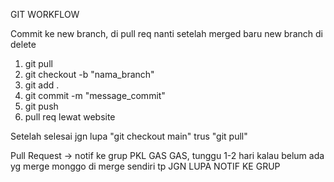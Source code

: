 GIT WORKFLOW

Commit ke new branch, di pull req nanti setelah merged baru new branch di delete

1. git pull
2. git checkout -b "nama_branch"
3. git add . 
4. git commit -m "message_commit"
5. git push 
6. pull req lewat website

Setelah selesai jgn lupa "git checkout main" trus "git pull"

Pull Request -> notif ke grup PKL GAS GAS, tunggu 1-2 hari kalau belum ada yg merge monggo di merge sendiri tp JGN LUPA NOTIF KE GRUP
